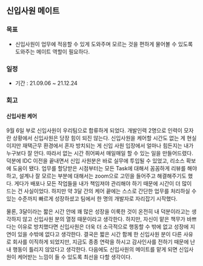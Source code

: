 ## 신입사원 메이트

### 목표

- 신입사원이 업무에 적응할 수 있게 도와주며 모르는 것을 편하게 물어볼 수 있도록 도와주는 메이트 역할이 필요하다. 

### 일정

- 기간 : 21.09.06 ~ 21.12.24

### 회고

#### 신입사원 케어

9월 6일 부로 신입사원이 우리팀으로 합류하게 되었다. 개발인력 2명으로 인력이 모자란 상황에서 신입사원은 당장 힘이 되진 않는다. 신입사원을 케어할 시간도 없는 게 현실이지만 재택근무 환경에서 혼자 방치되는 게 신입 사원 입장에서 얼마나 힘든지는 내가 누구보다 잘 안다. 따라서 없는 시간 쥐어짜서 매일매일 할 수 있는 일을 만들어드렸다. 덕분에 IDC 이전을 끝내면서 신입 사원분은 바로 실무에 투입될 수 있었고, 리소스 확보에 도움이 됐다. 업무를 할당받은 시점부터는 모든 Task에 대해서 꼼꼼하게 리뷰를 해야하고, 설계나 잘 모르는 부분에 대해서는 zoom으로 고민을 들어주고 해결해주기도 했다. 게다가 배포나 모든 작업들을 내가 책임져야 관리해야 하기 때문에 시간이 더 많이 드는 건 사실이었다. 하지만 약 3달 간의 케어 끝에는 스스로 간단한 업무를 처리하실 수 있는 수준까지 빠르게 성장하셨고 팀에서 한 명의 개발자로 자리잡기 시작했다.

물론, 3달이라는 짧은 시간 안에 꽤 많은 성장을 이룩한 것이 온전히 내 덕분이라고는 생각하지 않고 신입사원 분의 열정 때문이라고 생각한다. 하지만, 자신이 맡은 책무가 바쁘다는 이유로 방치했다면 신입사원은 더욱 더 소극적으로 행동할 수 밖에 없고 성장에 지연이 있을 수밖에 없다고 생각한다. 결국은 짧은 시간 함께 한 신입사원 분이 다른 사유로 회사를 이직하게 되었지만, 지금도 종종 연락을 하시고 감사인사를 전하기 때문에 난 내 행동이 틀리지 않았다고 생각한다. 다음에도 신입사원의 메이트를 맡게 되면 신입사원이 케어받는 느낌이 들 수 있도록 최선을 다할 생각이다.